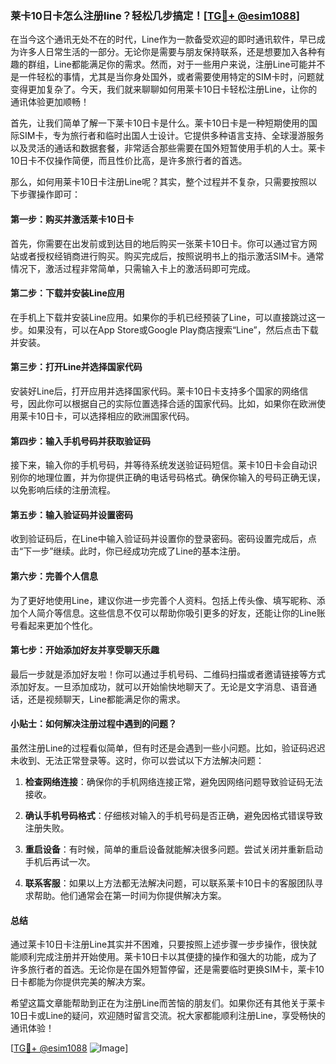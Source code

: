 ### 莱卡10日卡怎么注册line？轻松几步搞定！[[TG💪+ @esim1088](https://t.me/s/esim1088)]

在当今这个通讯无处不在的时代，Line作为一款备受欢迎的即时通讯软件，早已成为许多人日常生活的一部分。无论你是需要与朋友保持联系，还是想要加入各种有趣的群组，Line都能满足你的需求。然而，对于一些用户来说，注册Line可能并不是一件轻松的事情，尤其是当你身处国外，或者需要使用特定的SIM卡时，问题就变得更加复杂了。今天，我们就来聊聊如何用莱卡10日卡轻松注册Line，让你的通讯体验更加顺畅！

首先，让我们简单了解一下莱卡10日卡是什么。莱卡10日卡是一种短期使用的国际SIM卡，专为旅行者和临时出国人士设计。它提供多种语言支持、全球漫游服务以及灵活的通话和数据套餐，非常适合那些需要在国外短暂使用手机的人士。莱卡10日卡不仅操作简便，而且性价比高，是许多旅行者的首选。

那么，如何用莱卡10日卡注册Line呢？其实，整个过程并不复杂，只需要按照以下步骤操作即可：

#### 第一步：购买并激活莱卡10日卡

首先，你需要在出发前或到达目的地后购买一张莱卡10日卡。你可以通过官方网站或者授权经销商进行购买。购买完成后，按照说明书上的指示激活SIM卡。通常情况下，激活过程非常简单，只需输入卡上的激活码即可完成。

#### 第二步：下载并安装Line应用

在手机上下载并安装Line应用。如果你的手机已经预装了Line，可以直接跳过这一步。如果没有，可以在App Store或Google Play商店搜索“Line”，然后点击下载并安装。

#### 第三步：打开Line并选择国家代码

安装好Line后，打开应用并选择国家代码。莱卡10日卡支持多个国家的网络信号，因此你可以根据自己的实际位置选择合适的国家代码。比如，如果你在欧洲使用莱卡10日卡，可以选择相应的欧洲国家代码。

#### 第四步：输入手机号码并获取验证码

接下来，输入你的手机号码，并等待系统发送验证码短信。莱卡10日卡会自动识别你的地理位置，并为你提供正确的电话号码格式。确保你输入的号码正确无误，以免影响后续的注册流程。

#### 第五步：输入验证码并设置密码

收到验证码后，在Line中输入验证码并设置你的登录密码。密码设置完成后，点击“下一步”继续。此时，你已经成功完成了Line的基本注册。

#### 第六步：完善个人信息

为了更好地使用Line，建议你进一步完善个人资料。包括上传头像、填写昵称、添加个人简介等信息。这些信息不仅可以帮助你吸引更多的好友，还能让你的Line账号看起来更加个性化。

#### 第七步：开始添加好友并享受聊天乐趣

最后一步就是添加好友啦！你可以通过手机号码、二维码扫描或者邀请链接等方式添加好友。一旦添加成功，就可以开始愉快地聊天了。无论是文字消息、语音通话，还是视频聊天，Line都能满足你的需求。

#### 小贴士：如何解决注册过程中遇到的问题？

虽然注册Line的过程看似简单，但有时还是会遇到一些小问题。比如，验证码迟迟未收到、无法正常登录等。这时，你可以尝试以下方法解决问题：

1. **检查网络连接**：确保你的手机网络连接正常，避免因网络问题导致验证码无法接收。
   
2. **确认手机号码格式**：仔细核对输入的手机号码是否正确，避免因格式错误导致注册失败。

3. **重启设备**：有时候，简单的重启设备就能解决很多问题。尝试关闭并重新启动手机后再试一次。

4. **联系客服**：如果以上方法都无法解决问题，可以联系莱卡10日卡的客服团队寻求帮助。他们通常会在第一时间为你提供解决方案。

#### 总结

通过莱卡10日卡注册Line其实并不困难，只要按照上述步骤一步步操作，很快就能顺利完成注册并开始使用。莱卡10日卡以其便捷的操作和强大的功能，成为了许多旅行者的首选。无论你是在国外短暂停留，还是需要临时更换SIM卡，莱卡10日卡都能为你提供完美的解决方案。

希望这篇文章能帮助到正在为注册Line而苦恼的朋友们。如果你还有其他关于莱卡10日卡或Line的疑问，欢迎随时留言交流。祝大家都能顺利注册Line，享受畅快的通讯体验！

[[TG💪+ @esim1088](https://t.me/s/esim1088) ![Image](https://i.postimg.cc/4NQfJmqS/Snipaste-2025-05-13-00-14-12.png)]